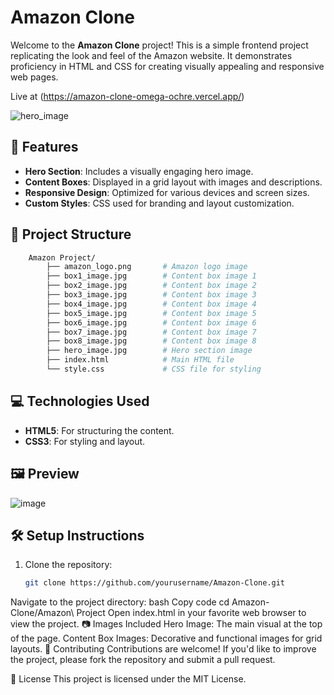 # Amazon Clone

Welcome to the **Amazon Clone** project! This is a simple frontend project replicating the look and feel of the Amazon website. It demonstrates proficiency in HTML and CSS for creating visually appealing and responsive web pages.

Live at (https://amazon-clone-omega-ochre.vercel.app/)

![hero_image](https://github.com/user-attachments/assets/adfc7baa-54dd-43cd-b401-4a5365a36f47)


## 🚀 Features

- **Hero Section**: Includes a visually engaging hero image.
- **Content Boxes**: Displayed in a grid layout with images and descriptions.
- **Responsive Design**: Optimized for various devices and screen sizes.
- **Custom Styles**: CSS used for branding and layout customization.

## 📂 Project Structure
```bash
    Amazon Project/
        ├── amazon_logo.png       # Amazon logo image
        ├── box1_image.jpg        # Content box image 1
        ├── box2_image.jpg        # Content box image 2
        ├── box3_image.jpg        # Content box image 3
        ├── box4_image.jpg        # Content box image 4
        ├── box5_image.jpg        # Content box image 5
        ├── box6_image.jpg        # Content box image 6
        ├── box7_image.jpg        # Content box image 7
        ├── box8_image.jpg        # Content box image 8
        ├── hero_image.jpg        # Hero section image
        ├── index.html            # Main HTML file
        └── style.css             # CSS file for styling

```
## 💻 Technologies Used

- **HTML5**: For structuring the content.
- **CSS3**: For styling and layout.

## 🖼️ Preview

![image](https://github.com/user-attachments/assets/562d0b2f-b327-49e0-bd54-57c3d5c76bfb)


## 🛠️ Setup Instructions

1. Clone the repository:
   ```bash
   git clone https://github.com/yourusername/Amazon-Clone.git
Navigate to the project directory:
bash
Copy code
cd Amazon-Clone/Amazon\ Project
Open index.html in your favorite web browser to view the project.
📷 Images Included
Hero Image: The main visual at the top of the page.
Content Box Images: Decorative and functional images for grid layouts.
🌟 Contributing
Contributions are welcome! If you'd like to improve the project, please fork the repository and submit a pull request.

📝 License
This project is licensed under the MIT License.
